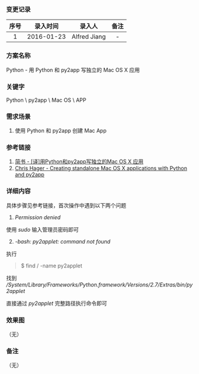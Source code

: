 ### 变更记录

| 序号 | 录入时间 | 录入人 | 备注 |
|:--------:|:--------:|:--------:|:--------:|
| 1 | 2016-01-23 | Alfred Jiang | - |

### 方案名称

Python - 用 Python 和 py2app 写独立的 Mac OS X 应用

### 关键字

Python \ py2app \ Mac OS \ APP

### 需求场景

1. 使用 Python 和 py2app 创建 Mac App

### 参考链接

1. [简书 - [译]用Python和py2app写独立的Mac OS X 应用](http://www.jianshu.com/p/afb6b2b97ce9)
2. [Chris Hager - Creating standalone Mac OS X applications with Python and py2app](https://www.metachris.com/2015/11/create-standalone-mac-os-x-applications-with-python-and-py2app/)

### 详细内容

具体步骤见参考链接，首次操作中遇到以下两个问题

1. *Permission denied*

使用 *sudo* 输入管理员密码即可

2. *-bash: py2applet: command not found* 

执行

>$ find / -name py2applet

找到 */System/Library/Frameworks/Python.framework/Versions/2.7/Extras/bin/py2applet*

直接通过 *py2applet* 完整路径执行命令即可

### 效果图
（无）

### 备注
（无）